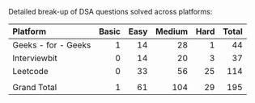 Detailed break-up of DSA questions solved across platforms:

|Platform            |	Basic  |	Easy    |	Medium   |	Hard  |	Total |
|:-------------------|--------:|-----------:|-----------:|-------:|------:|
|Geeks - for - Geeks |	1      |	14      |	28       |	1	  | 44    |
|Interviewbit	     |  0	   |    14	    |   20	     |  3	  | 37    |
|Leetcode	         |  0	   |    33	    |   56	     |  25    |	114   |
|                    |         |            |            |        |       |					
|Grand Total	     |  1	   |    61	    |  104	     |  29	  | 195   |
